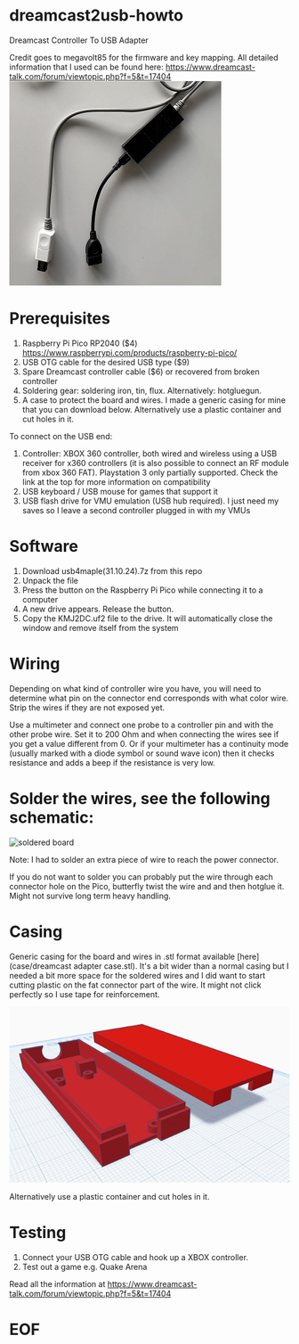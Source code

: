 # dreamcast2usb-howto
Dreamcast Controller To USB Adapter

Credit goes to megavolt85 for the firmware and key mapping. All detailed information that I used can be found here: https://www.dreamcast-talk.com/forum/viewtopic.php?f=5&t=17404
![cable](pics/cable.jpg)

# Prerequisites
1. Raspberry Pi Pico RP2040 ($4) https://www.raspberrypi.com/products/raspberry-pi-pico/
2. USB OTG cable for the desired USB type ($9)
3. Spare Dreamcast controller cable ($6) or recovered from broken controller
4. Soldering gear: soldering iron, tin, flux. Alternatively: hotgluegun.
5. A case to protect the board and wires. I made a generic casing for mine that you can download below. Alternatively use a plastic container and cut holes in it.

To connect on the USB end:
1. Controller: XBOX 360 controller, both wired and wireless using a USB receiver for x360 controllers (it is also possible to connect an RF module from xbox 360 FAT). Playstation 3 only partially supported. Check the link at the top for more information on compatibility
2. USB keyboard / USB mouse for games that support it
3. USB flash drive for VMU emulation (USB hub required). I just need my saves so I leave a second controller plugged in with my VMUs

# Software
1. Download usb4maple(31.10.24).7z from this repo
2. Unpack the file
3. Press the button on the Raspberry Pi Pico while connecting it to a computer
4. A new drive appears. Release the button.
5. Copy the KMJ2DC.uf2 file to the drive. It will automatically close the window and remove itself from the system

# Wiring
Depending on what kind of controller wire you have, you will need to determine what pin on the connector end corresponds with what color wire. Strip the wires if they are not exposed yet. 

Use a multimeter and connect one probe to a controller pin and with the other probe wire. Set it to 200 Ohm and when connecting the wires see if you get a value different from 0. Or if your multimeter has a continuity mode (usually marked with a diode symbol or sound wave icon) then it checks resistance and adds a beep if the resistance is very low.

# Solder the wires, see the following schematic:
![soldered board](pics/soldered.png)

Note: I had to solder an extra piece of wire to reach the power connector.

If you do not want to solder you can probably put the wire through each connector hole on the Pico, butterfly twist the wire and and then hotglue it. Might not survive long term heavy handling.

# Casing
Generic casing for the board and wires in .stl format available [here](case/dreamcast adapter case.stl). It's a bit wider than a normal casing but I needed a bit more space for the soldered wires and I did want to start cutting plastic on the fat connector part of the wire. It might not click perfectly so I use tape for reinforcement.

![stl model](pics/case.png)

Alternatively use a plastic container and cut holes in it.

# Testing
1. Connect your USB OTG cable and hook up a XBOX controller.
2. Test out a game e.g. Quake Arena

Read all the information at https://www.dreamcast-talk.com/forum/viewtopic.php?f=5&t=17404

# EOF
